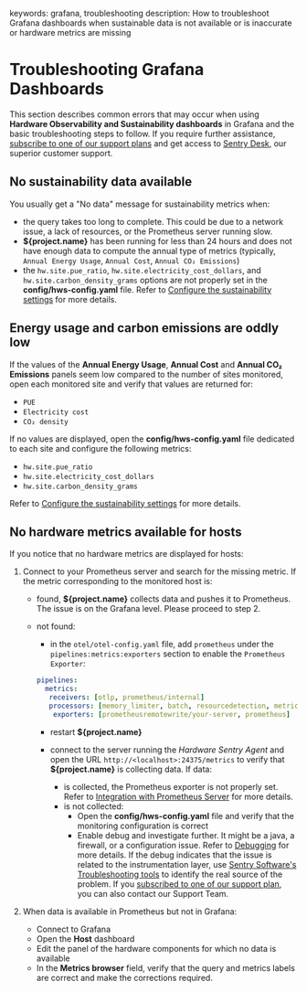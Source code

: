 keywords: grafana, troubleshooting
description: How to troubleshoot Grafana dashboards when sustainable data is not available or is inaccurate or hardware metrics are missing

# Troubleshooting Grafana Dashboards

<!-- MACRO{toc|fromDepth=1|toDepth=2|id=toc} -->

This section describes common errors that may occur when using **Hardware Observability and Sustainability dashboards** in Grafana and the basic troubleshooting steps to follow. If you require further assistance, [subscribe to one of our support plans](https://www.sentrysoftware.com/pricing/) and get access to [Sentry Desk](https://www.sentrysoftware.com/desk), our superior customer support.  

## No sustainability data available

You usually get a "No data" message for sustainability metrics when:

* the query takes too long to complete. This could be due to a network issue, a lack of resources, or the Prometheus server running slow.
* **${project.name}** has been running for less than 24 hours and does not have enough data to compute the annual type of metrics (typically, `Annual Energy Usage`, `Annual Cost`, `Annual CO₂ Emissions`)
* the `hw.site.pue_ratio`, `hw.site.electricity_cost_dollars`, and `hw.site.carbon_density_grams` options are not properly set in the **config/hws-config.yaml** file. Refer to [Configure the sustainability settings](../configuration/configure-agent.html##Configure_the_sustainability_settings) for more details.

## Energy usage and carbon emissions are oddly low

If the values of the **Annual Energy Usage**, **Annual Cost** and **Annual CO₂ Emissions** panels seem low compared to the number of sites monitored, open each monitored site and verify that values are returned for:

* `PUE`
* `Electricity cost`
* `CO₂ density`

If no values are displayed, open the **config/hws-config.yaml** file dedicated to each site and configure the following metrics:

* `hw.site.pue_ratio`
* `hw.site.electricity_cost_dollars`
* `hw.site.carbon_density_grams`

Refer to [Configure the sustainability settings](../configuration/configure-agent.html##Configure_the_sustainability_settings) for more details.

## No hardware metrics available for hosts

If you notice that no hardware metrics are displayed for hosts:

1. Connect to your Prometheus server and search for the missing metric. If the metric corresponding to the monitored host is:
   * found, **${project.name}** collects data and pushes it to Prometheus. The issue is on the Grafana level. Please proceed to step 2.
   * not found:
     * in the `otel/otel-config.yaml` file, add `prometheus` under the `pipelines:metrics:exporters` section to enable the `Prometheus Exporter`:

      ```yaml
      pipelines:
        metrics:
         receivers: [otlp, prometheus/internal]
         processors: [memory_limiter, batch, resourcedetection, metricstransform]
          exporters: [prometheusremotewrite/your-server, prometheus] 
       ```

     * restart **${project.name}**
     * connect to the server running the *Hardware Sentry Agent* and open the URL `http://<localhost>:24375/metrics` to verify that **${project.name}** is collecting data. If data:

        * is collected, the Prometheus exporter is not properly set. Refer to [Integration with Prometheus Server](../prometheus/prometheus.html) for more details.
        * is not collected:
           * Open the **config/hws-config.yaml** file and verify that the monitoring configuration is correct
           * Enable debug and investigate further. It might be a java, a firewall, or a configuration issue. Refer to [Debugging](./debug.html) for more details. If the debug indicates that the issue is related to the instrumentation layer, use [Sentry Software's Troubleshooting tools](https:www.sentrysoftware.com/bmc/support/troubleshooting-tools.html) to identify the real source of the problem. If you [subscribed to one of our support plan](https://www.sentrysoftware.com/pricing/), you can also contact our Support Team.

2. When data is available in Prometheus but not in Grafana:
     * Connect to Grafana
     * Open the **Host** dashboard
     * Edit the panel of the hardware components for which no data is available
     * In the **Metrics browser** field, verify that the query and metrics labels are correct and make the corrections required.